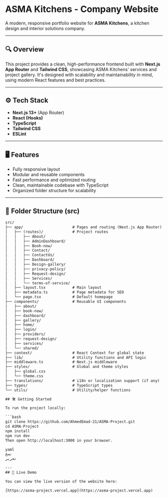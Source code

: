# ASMA Kitchens - Company Website

A modern, responsive portfolio website for **ASMA Kitchens**, a kitchen design and interior solutions company.

---

## 🔍 Overview

This project provides a clean, high-performance frontend built with **Next.js App Router** and **Tailwind CSS**, showcasing ASMA Kitchens' services and project gallery. It's designed with scalability and maintainability in mind, using modern React features and best practices.

---

## ⚙️ Tech Stack

- **Next.js 13+** (App Router)
- **React (Hooks)**
- **TypeScript**
- **Tailwind CSS**
- **ESLint**

---

## 🖥️ Features

- Fully responsive layout
- Modular and reusable components
- Fast performance and optimized routing
- Clean, maintainable codebase with TypeScript
- Organized folder structure for scalability

---
## 📁 Folder Structure (src)

```txt
src/
├── app/                      # Pages and routing (Next.js App Router)
│   ├── (routes)/             # Project routes
│   │   ├── About/
│   │   ├── AdminDashboard/
│   │   ├── Book-now/
│   │   ├── Contact/
│   │   ├── ContactUs/
│   │   ├── Dashboard/
│   │   ├── Design-gallery/
│   │   ├── privacy-policy/
│   │   ├── Request-design/
│   │   ├── Services/
│   │   └── terms-of-service/
│   ├── layout.tsx            # Main layout
│   ├── metadata.ts           # Page metadata for SEO
│   └── page.tsx              # Default homepage
├── components/               # Reusable UI components
│   ├── about/
│   ├── book-now/
│   ├── dashboard/
│   ├── gallery/
│   ├── home/
│   ├── login/
│   ├── providers/
│   ├── request-design/
│   ├── services/
│   └── shared/
├── context/                  # React Context for global state
├── lib/                      # Utility functions and API logic
├── middleware.ts             # Next.js middleware
├── styles/                   # Global and theme styles
│   ├── global.css
│   └── theme.css
├── translations/             # i18n or localization support (if any)
├── types/                    # TypeScript types
└── utils/                    # Utility/helper functions

## 🛠️ Getting Started

To run the project locally:

```bash
git clone https://github.com/AhmedEmad-21/ASMA-Project.git
cd ASMA-Project
npm install
npm run dev
Then open http://localhost:3000 in your browser.

yaml
نسخ
تحرير

---
## 🔗 Live Demo

You can view the live version of the website here:

[https://asma-project.vercel.app](https://asma-project.vercel.app)